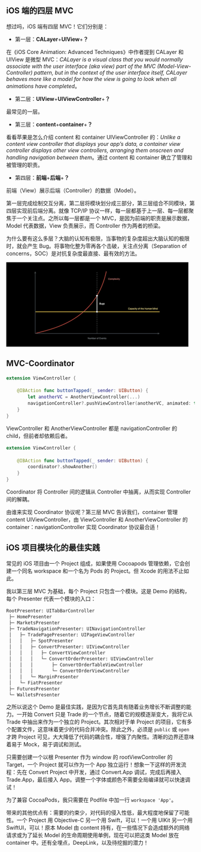 ## iOS 端的四层 MVC



想过吗，iOS 端有四层 MVC！它们分别是：

- 第一层：**CALayer**+**UIView**+**？**

在《iOS Core Animation: Advanced Techniques》中作者提到 CALayer 和 UIView 是微型 MVC：*CALayer is a visual class that you would normally associate with the user interface (aka view) part of the MVC (Model-View-Controller) pattern, but in the context of the user interface itself, CALayer behaves more like a model for how the view is going to look when all animations have completed*。

- 第二层：**UIView**+**UIViewController**+**？**

最常见的一层。

- 第三层：**content**+**container**+**？**

看看苹果是怎么介绍 content 和 container UIViewController 的：*Unlike a content view controller that displays your app’s data, a container view controller displays other view controllers, arranging them onscreen and handling navigation between them*。通过 content 和 container 确立了管理和被管理的职责。

- 第四层：**前端**+**后端**+**？**

前端（View）展示后端（Controller）的数据（Model）。

第一层完成绘制交互分离，第二层将模块划分成三部分，第三层组合不同模块，第四层实现前后端分离。就像 TCP/IP 协议一样，每一层都基于上一层、每一层都聚焦于一个关注点。之所以每一层都是一个 MVC，是因为前端的职责是展示数据，Model 代表数据，View 负责展示，而 Controller 作为两者的桥梁。

为什么要有这么多层？大脑的认知有极限，当事物的复杂度超出大脑认知的极限时，就会产生 Bug。将事物化整为零再各个击破，关注点分离（Separation of concerns，SOC）是对抗复杂度最直接、最有效的方法。

![](bugs.PNG)



## MVC-Coordinator



```swift
extension ViewController {

    @IBAction func buttonTapped(_ sender: UIButton) {
        let anotherVC = AnotherViewController(...)
        navigationController?.pushViewController(anotherVC, animated: true)
    }
}
```

ViewController 和 AnotherViewController 都是 navigationController 的 child，但前者却依赖后者。

```swift
extension ViewController {

    @IBAction func buttonTapped(_ sender: UIButton) {
        coordinator?.showAnother()
    }
}
```

Coordinator 将 Controller 间的逻辑从 Controller 中抽离，从而实现 Controller 间的解耦。

由谁来实现 Coordinator 协议呢？第三层 MVC 告诉我们，container 管理 content UIViewController，由 ViewController 和 AnotherViewController 的 container：navigationController 实现 Coordinator 协议最合适！



## iOS 项目模块化的最佳实践



常见的 iOS 项目由一个 Project 组成，如果使用 Cocoapods 管理依赖，它会创建一个同名 workspace 和一个名为 Pods 的 Project。但 Xcode 的用法不止如此。

我以第三层 MVC 为基础，每个 Project 只包含一个模块。这是 Demo 的结构，每个 Presenter 代表一个模块的入口：

```
RootPresenter: UITabBarController
 ├─ HomePresenter
 ├─ MarketsPresenter
 ├─ TradeNavigationPresenter: UINavigationController
 │   ├─ TradePagePresenter: UIPageViewController
 │   │   ├─ SpotPresenter
 │   │   ├─ ConvertPresenter: UIViewController
 │   │   │   ├─ ConvertViewController
 │   │   │   └─ ConvertOrderPresenter: UIViewController
 │   │   │       ├─ ConvertOrderTableViewController
 │   │   │       └─ ConvertOrderViewController
 │   │   └─ MarginPresenter
 │   └─ FiatPresenter
 ├─ FuturesPresenter
 └─ WalletsPresenter
```

之所以说这个 Demo 是最佳实践，是因为它首先具有随着业务增长不断调整的能力。一开始 Convert 只是 Trade 的一个节点，随着它的规模逐渐变大，我将它从 Trade 中抽出来作为一个独立的 Project。其次相对于单 Project 的项目，它有多个配置文件，这意味着更少的代码合并冲突。除此之外，必须是 `public` 或 `open` 才跨 Project 可见，大大降低了代码的耦合性，增强了内聚性。清晰的边界还意味着易于 Mock，易于调试和测试。

只需要创建一个以根 Presenter 作为 window 的 rootViewController 的 Target，一个 Project 就可以作为一个 App 独立运行！想象一下这样的开发流程：先在 Convert Project 中开发，通过 Convert.App 调试，完成后再接入 Trade.App，最后接入 App。调整一个字体或颜色不需要全局编译就可以快速调试！

为了兼容 CocoaPods，我只需要在 Podfile 中加一行 `workspace 'App'`。

带来的其他优点有：需要的约束少，对代码的侵入性低，最大程度地保留了可能性。一个 Project 用 Objective-C 另一个用 Swift，可以！一个用 UIKit 另一个用 SwiftUI，可以！原本 Model 由 content 持有，在一些情况下会造成额外的网络请求或为了延长 Model 的生命周期使用单例，现在可以把这类 Model 放在 container 中。还有全埋点，DeepLink，以及待挖掘的潜力！

